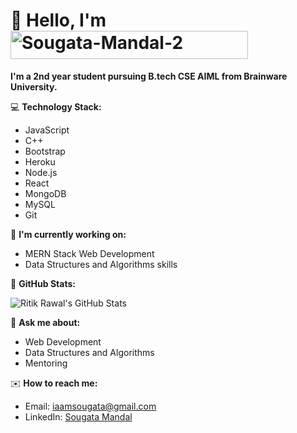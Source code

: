 # 👋 Hello, I'm <a href="https://imgbb.com/"><img src="https://i.ibb.co/tc8BySQ/Sougata-Mandal-2.gif" alt="Sougata-Mandal-2" margin="0" border="0" width="380" height="45"></a>

**I'm a 2nd year student pursuing B.tech CSE AIML from Brainware University.**

💻 **Technology Stack:**
- JavaScript 
- C++
- Bootstrap
- Heroku
- Node.js
- React
- MongoDB
- MySQL
- Git

🌱 **I'm currently working on:**
- MERN Stack Web Development
- Data Structures and Algorithms skills

🌟 **GitHub Stats:**

![Ritik Rawal's GitHub Stats](https://github-readme-stats.vercel.app/api?username=SougataXdev&show_icons=true&theme=radical)


💬 **Ask me about:**
- Web Development
- Data Structures and Algorithms
- Mentoring

✉️ **How to reach me:**
- Email: [iaamsougata@gmail.com](mailto:iaamsougata@gmail.com)
- LinkedIn: [Sougata Mandal](https://www.linkedin.com/in/sougata-mandal-51a55824b/)


